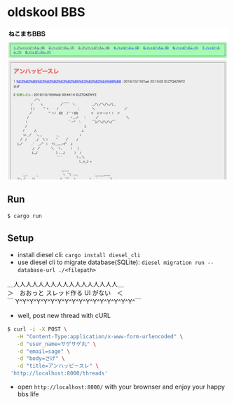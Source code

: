 # oldskool BBS

![screenshot](./screenshot.png)

## Run

```bash
$ cargo run
```

## Setup

- install diesel cli: `cargo install diesel_cli`
- use diesel cli to migrate database(SQLite): `diesel migration run --database-url ./<filepath>`

＿人人人人人人人人人人人人人人人人人＿  
＞　おおっと スレッド作る UI がない　＜  
￣ Y^Y^Y^Y^Y^Y^Y^Y^Y^Y^Y^Y^Y^Y^Y^Y^Y^￣

- well, post new thread with cURL

```bash
$ curl -i -X POST \
   -H "Content-Type:application/x-www-form-urlencoded" \
   -d "user_name=サゲサゲ丸" \
   -d "email=sage" \
   -d "body=さげ" \
   -d "title=アンハッピースレ" \
 'http://localhost:8000/threads'
```

- open `http://localhost:8000/` with your brownser and enjoy your happy bbs life

